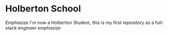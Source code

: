 # Holberton School #
*Emphasize* I'm now a Holberton Student, this is my first repository as a full-stack engineer _emphasize_
